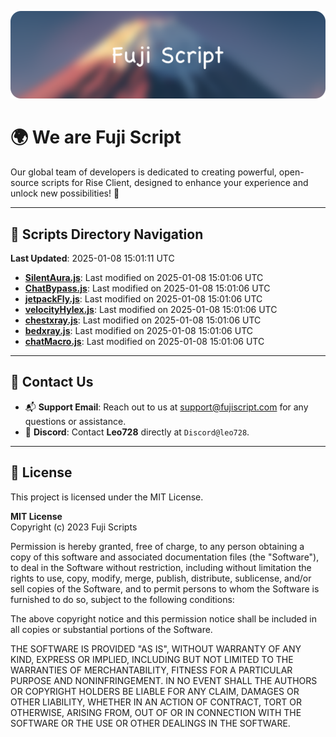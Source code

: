 ![Banner](.github/b.webp)

# 🌍 **We are Fuji Script**

Our global team of developers is dedicated to creating powerful, open-source scripts for Rise Client, designed to enhance your experience and unlock new possibilities! 🌟

---
<!-- SCRIPTS_NAVIGATION_START -->
## 📂 **Scripts Directory Navigation**

**Last Updated**: 2025-01-08 15:01:11 UTC

- **[SilentAura.js](scripts/SilentAura.js)**: Last modified on 2025-01-08 15:01:06 UTC
- **[ChatBypass.js](scripts/ChatBypass.js)**: Last modified on 2025-01-08 15:01:06 UTC
- **[jetpackFly.js](scripts/jetpackFly.js)**: Last modified on 2025-01-08 15:01:06 UTC
- **[velocityHylex.js](scripts/velocityHylex.js)**: Last modified on 2025-01-08 15:01:06 UTC
- **[chestxray.js](scripts/chestxray.js)**: Last modified on 2025-01-08 15:01:06 UTC
- **[bedxray.js](scripts/bedxray.js)**: Last modified on 2025-01-08 15:01:06 UTC
- **[chatMacro.js](scripts/chatMacro.js)**: Last modified on 2025-01-08 15:01:06 UTC

<!-- SCRIPTS_NAVIGATION_END -->

---

## 💬 **Contact Us**  
- 📬 **Support Email**: Reach out to us at [support@fujiscript.com](mailto:support@fujiscript.com) for any questions or assistance.  
- 💬 **Discord**: Contact **Leo728** directly at `Discord@leo728`.

---

## 📜 **License**

This project is licensed under the MIT License.  

**MIT License**  
Copyright (c) 2023 Fuji Scripts  

Permission is hereby granted, free of charge, to any person obtaining a copy of this software and associated documentation files (the "Software"), to deal in the Software without restriction, including without limitation the rights to use, copy, modify, merge, publish, distribute, sublicense, and/or sell copies of the Software, and to permit persons to whom the Software is furnished to do so, subject to the following conditions:  

The above copyright notice and this permission notice shall be included in all copies or substantial portions of the Software.  

THE SOFTWARE IS PROVIDED "AS IS", WITHOUT WARRANTY OF ANY KIND, EXPRESS OR IMPLIED, INCLUDING BUT NOT LIMITED TO THE WARRANTIES OF MERCHANTABILITY, FITNESS FOR A PARTICULAR PURPOSE AND NONINFRINGEMENT. IN NO EVENT SHALL THE AUTHORS OR COPYRIGHT HOLDERS BE LIABLE FOR ANY CLAIM, DAMAGES OR OTHER LIABILITY, WHETHER IN AN ACTION OF CONTRACT, TORT OR OTHERWISE, ARISING FROM, OUT OF OR IN CONNECTION WITH THE SOFTWARE OR THE USE OR OTHER DEALINGS IN THE SOFTWARE.  
